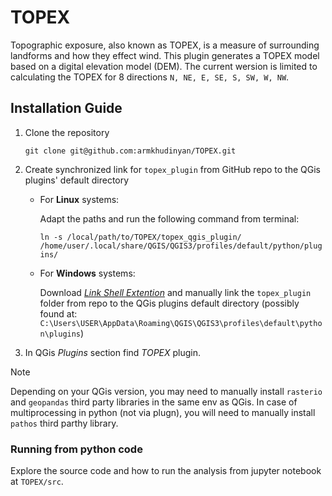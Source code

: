 # TOPEX
Topographic exposure, also known as TOPEX, is a measure of surrounding landforms and how they effect wind. This plugin generates a TOPEX model based on a digital elevation model (DEM).
The current wersion is limited to calculating the TOPEX for 8 directions `N, NE, E, SE, S, SW, W, NW`.

## Installation Guide
1. Clone the repository

    `git clone git@github.com:armkhudinyan/TOPEX.git`

2. Create synchronized link for `topex_plugin` from GitHub repo to the QGis plugins' default directory

    - For **Linux** systems:

        Adapt the paths and run the following command from terminal:

        `ln -s /local/path/to/TOPEX/topex_qgis_plugin/ /home/user/.local/share/QGIS/QGIS3/profiles/default/python/plugins/`

    - For **Windows** systems:

        Download [*Link Shell Extention*](https://schinagl.priv.at/nt/hardlinkshellext/linkshellextension.html) and manually link the `topex_plugin` folder from repo to the QGis plugins default directory (possibly found at: `C:\Users\USER\AppData\Roaming\QGIS\QGIS3\profiles\default\python\plugins`)

3. In QGis *Plugins* section find *TOPEX* plugin.

> [!NOTE]
> Depending on your QGis version, you may need to manually install `rasterio` and `geopandas` third party libraries in the same env as QGis.
> In case of multiprocessing in python (not via plugn), you will need to manually install `pathos` third parthy library.

### Running from python code
Explore the source code and how to run the analysis from jupyter notebook at `TOPEX/src`.